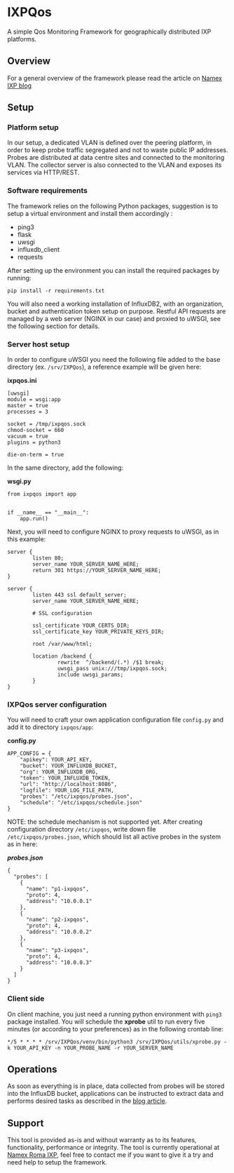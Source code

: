 # IXPQos
A simple Qos Monitoring Framework for geographically distributed IXP platforms. 

## Overview
For a general overview of the framework please read the article on [Namex IXP blog](https://www.namex.it/assessing-performance-and-qos-of-a-distributed-peering-platform/)

## Setup

### Platform setup
In our setup, a dedicated VLAN is defined over the peering platform, in order to keep probe traffic segregated and not to waste public IP addresses. Probes are distributed at data centre sites and connected to the monitoring VLAN. The collector server is also connected to the VLAN and exposes its services via HTTP/REST.

### Software requirements
The framework relies on the following Python packages, suggestion is to setup a virtual environment and install them accordingly :

- ping3
- flask
- uwsgi
- influxdb_client
- requests 

After setting up the environment you can install the required packages by running:
```commandline
pip install -r requirements.txt
```
You will also need a working installation of InfluxDB2, with an organization, bucket and authentication token setup on purpose. Restful API requests are managed by a web server (NGINX in our case) and proxied to uWSGI, see the following section for details.

### Server host setup
In order to configure uWSGI you need the following file added to the base directory (ex. `/srv/IXPQos`), a reference example will be given here:

**ixpqos.ini**
```
[uwsgi]
module = wsgi:app
master = true
processes = 3

socket = /tmp/ixpqos.sock
chmod-socket = 660
vacuum = true
plugins = python3

die-on-term = true
```
In the same directory, add the following:

**wsgi.py**
```
from ixpqos import app
  

if __name__ == "__main__":
    app.run()
```

Next, you will need to configure NGINX to proxy requests to uWSGI, as in this example:

```
server {
        listen 80;
        server_name YOUR_SERVER_NAME_HERE;
        return 301 https://YOUR_SERVER_NAME_HERE;
}

server {
        listen 443 ssl default_server;
        server_name YOUR_SERVER_NAME_HERE;

        # SSL configuration
        
        ssl_certificate YOUR_CERTS_DIR;
        ssl_certificate_key YOUR_PRIVATE_KEYS_DIR;

        root /var/www/html;

        location /backend {
                rewrite  ^/backend/(.*) /$1 break;
                uwsgi_pass unix:///tmp/ixpqos.sock;
                include uwsgi_params;
        }
}
```
### IXPQos server configuration
You will need to craft your own application configuration file `config.py` and add it to directory `ixpqos/app`:

**config.py**
``` 
APP_CONFIG = {
    "apikey": YOUR_API_KEY,
    "bucket": YOUR_INFLUXDB_BUCKET,
    "org": YOUR_INFLUXDB_ORG,
    "token": YOUR_INFLUXDB_TOKEN,
    "url": "http://localhost:8086",
    "logfile": YOUR_LOG_FILE_PATH,
    "probes": "/etc/ixpqos/probes.json",
    "schedule": "/etc/ixpqos/schedule.json"
}
``` 
NOTE: the schedule mechanism is not supported yet. After creating configuration directory `/etc/ixpqos`, write down file `/etc/ixpqos/probes.json`, which should list all active probes in the system as in here:

***probes.json***
```
{
  "probes": [
    {
      "name": "p1-ixpqos",
      "proto": 4,
      "address": "10.0.0.1"
    },
    {
      "name": "p2-ixpqos",
      "proto": 4,
      "address": "10.0.0.2"
    },
    {
      "name": "p3-ixpqos",
      "proto": 4,
      "address": "10.0.0.3"
    }
  ]
}
```

### Client side
On client machine, you just need a running python environment with `ping3` package installed. You will schedule the **xprobe** util to run every five minutes (or according to your preferences) as in the following crontab line:
```
*/5 * * * * /srv/IXPQos/venv/bin/python3 /srv/IXPQos/utils/xprobe.py -k YOUR_API_KEY -n YOUR_PROBE_NAME -r YOUR_SERVER_NAME
```

## Operations
As soon as everything is in place, data collected from probes will be stored into the InfluxDB bucket, applications can be instructed to extract data and performs desired tasks as described in the [blog article](https://www.namex.it/assessing-performance-and-qos-of-a-distributed-peering-platform/).

## Support
This tool is provided as-is and without warranty as to its features, functionality, performance or integrity. The tool is currently operational at [Namex Roma IXP](https://www.namex.it), feel free to contact me if you want to give it a try and need help to setup the framework.